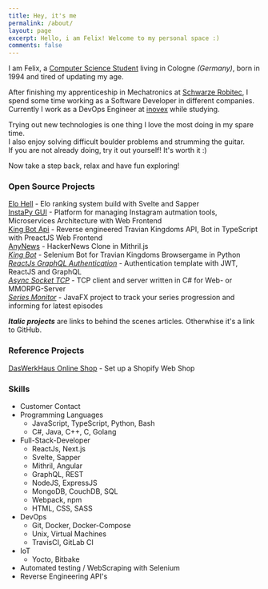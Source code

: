 ```yaml
---
title: Hey, it's me
permalink: /about/
layout: page
excerpt: Hello, i am Felix! Welcome to my personal space :)
comments: false
---
```


I am Felix, a [Computer Science Student](https://www.th-koeln.de) living in Cologne _(Germany)_, born in 1994 and tired of updating my age.

After finishing my apprenticeship in Mechatronics at [Schwarze Robitec](https://www.schwarze-robitec.com), 
I spend some time working as a Software Developer in different companies. 
Currently I work as a DevOps Engineer at [inovex](https://www.inovex.de) while studying.

Trying out new technologies is one thing I love the most doing in my spare time.  
I also enjoy solving difficult boulder problems and strumming the guitar.  
If you are not already doing, try it out yourself! It's worth it :)

Now take a step back, relax and have fun exploring!

### Open Source Projects

[Elo Hell](https://github.com/breuerfelix/elo-hell) - Elo ranking system build with Svelte and Sapper  
[InstaPy GUI](https://github.com/breuerfelix/instapy-gui) - Platform for managing Instagram autmation tools, Microservices Architecture with Web Frontend  
[King Bot Api](https://github.com/breuerfelix/king-bot-api) - Reverse engineered Travian Kingdoms API, Bot in TypeScript with PreactJS Web Frontend  
[AnyNews](https://github.com/breuerfelix/any-news) - HackerNews Clone in Mithril.js  
[_King Bot_](/projects/king-bot) - Selenium Bot for Travian Kingdoms Browsergame in Python  
[_ReactJs GraphQL Authentication_](/projects/react-graphql-auth) - Authentication template with JWT, ReactJS and GraphQL  
[_Async Socket TCP_](/projects/async-tcp) - TCP client and server written in C\# for Web- or MMORPG-Server  
[_Series Monitor_](/projects/series-monitor) - JavaFX project to track your series progression and informing for latest episodes  

_**Italic projects**_ are links to behind the scenes articles. Otherwhise it's a link to GitHub.

### Reference Projects

[DasWerkHaus Online Shop](https://daswerkhaus.com/) - Set up a Shopify Web Shop

### Skills

- Customer Contact
- Programming Languages
  - JavaScript, TypeScript, Python, Bash
  - C#, Java, C++, C, Golang
- Full-Stack-Developer
  - ReactJs, Next.js
  - Svelte, Sapper
  - Mithril, Angular
  - GraphQL, REST
  - NodeJS, ExpressJS
  - MongoDB, CouchDB, SQL
  - Webpack, npm
  - HTML, CSS, SASS
- DevOps
  - Git, Docker, Docker-Compose
  - Unix, Virtual Machines
  - TravisCI, GitLab CI
- IoT
  - Yocto, Bitbake
- Automated testing / WebScraping with Selenium
- Reverse Engineering API's
